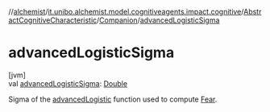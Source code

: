 //[alchemist](../../../../index.md)/[it.unibo.alchemist.model.cognitiveagents.impact.cognitive](../../index.md)/[AbstractCognitiveCharacteristic](../index.md)/[Companion](index.md)/[advancedLogisticSigma](advanced-logistic-sigma.md)

# advancedLogisticSigma

[jvm]\
val [advancedLogisticSigma](advanced-logistic-sigma.md): [Double](https://kotlinlang.org/api/latest/jvm/stdlib/kotlin/-double/index.html)

Sigma of the [advancedLogistic](../../../it.unibo.alchemist.model.cognitiveagents.impact.cognitive.utils/advanced-logistic.md) function used to compute [Fear](../../-fear/index.md).
